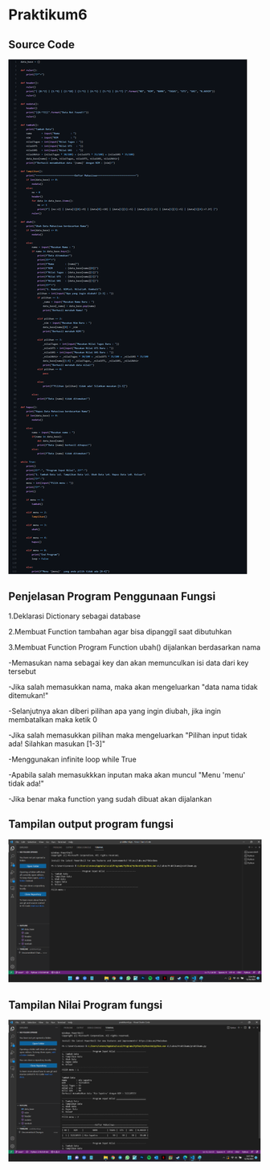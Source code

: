 # Praktikum6


## Source Code
![Gambar 1](screenshot/SS1.png)

## Penjelasan Program Penggunaan Fungsi

1.Deklarasi Dictionary sebagai database


2.Membuat Function tambahan agar bisa dipanggil saat dibutuhkan


3.Membuat Function Program Function ubah() dijalankan berdasarkan nama


-Memasukan nama sebagai key dan akan memunculkan isi data dari key tersebut

-Jika salah memasukkan nama, maka akan mengeluarkan "data nama tidak ditemukan!"

-Selanjutnya akan diberi pilihan apa yang ingin diubah, jika ingin membatalkan maka ketik 0

-Jika salah memasukkan pilihan maka mengeluarkan "Pilihan input tidak ada! Silahkan masukan [1-3]"

-Menggunakan infinite loop while True

-Apabila salah memasukkkan inputan maka akan muncul "Menu 'menu' tidak ada!"

-Jika benar maka function yang sudah dibuat akan dijalankan



## Tampilan output program fungsi
![Gambar 2](screenshot/SS2.png)

## Tampilan Nilai Program fungsi
![Gambar 3](screenshot/SS3.png)